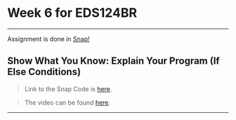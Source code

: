# Week 6 for EDS124BR

---

Assignment is done in [Snap!](https://snap.berkeley.edu/index)

## Show What You Know: Explain Your Program (If Else Conditions)

> Link to the Snap Code is [here](https://snap.berkeley.edu/project?username=patelkhushi&projectname=WP_Conditional_Loopshttps://snap.berkeley.edu/project?username=patelkhushi&projectname=WP_If_Else).

> The video can be found [here](https://youtu.be/zZts581budo).

---